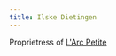 ```yaml
---
title: Ilske Dietingen
---
```


Proprietress of [L'Arc Petite](../../../../../place/landmark/building/ybbrinth/larc-petite.md)
